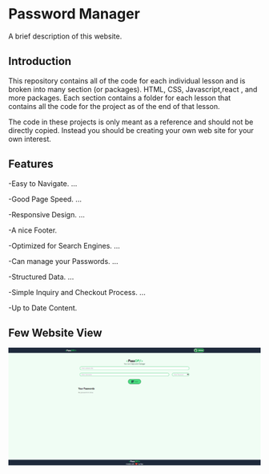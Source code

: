 
# Password Manager

A brief description of this website.
## Introduction
This repository contains all of the code for each individual lesson and is broken into many section (or packages). HTML, CSS, Javascript,react , and more packages. Each section contains a folder for each lesson that contains all the code for the project as of the end of that lesson.

The code in these projects is only meant as a reference and should not be directly copied. Instead you should be creating your own web site for your own interest.
## Features

-Easy to Navigate. ...

-Good Page Speed. ...

-Responsive Design. ...

-A nice Footer.

-Optimized for Search Engines. ...

-Can manage your Passwords. ...

-Structured Data. ...

-Simple Inquiry and Checkout Process. ...

-Up to Date Content.



## Few Website View

![img 1](https://github.com/Riyak05/Password_Manager/blob/main/Images/Password_Manager.PNG?raw=true)




